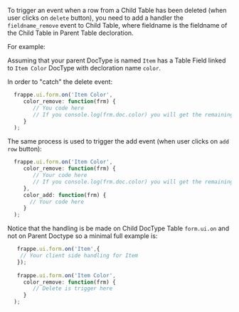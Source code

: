 
To trigger an event when a row from a Child Table has been deleted (when user clicks on `delete` button), you need to add a handler the `fieldname_remove` event to Child Table, where fieldname is the fieldname of the Child Table in Parent Table decloration. 

For example: 

Assuming that your parent DocType is named `Item` has a Table Field linked to `Item Color` DocType with decloration name `color`. 

In order to "catch" the delete event:

```javascript
  frappe.ui.form.on('Item Color', 
     color_remove: function(frm) {
        // You code here 
        // If you console.log(frm.doc.color) you will get the remaining color list
     }
  );
```

The same process is used to trigger the add event (when user clicks on `add row` button):
```javascript
  frappe.ui.form.on('Item Color', 
     color_remove: function(frm) {
        // Your code here 
        // If you console.log(frm.doc.color) you will get the remaining color list
     },
     color_add: function(frm) {
       // Your code here
     }
  );
```

Notice that the handling is be made on Child DocType Table `form.ui.on` and not on Parent Doctype so a minimal full example is: 


```javascript 
   frappe.ui.form.on('Item',{
   	// Your client side handling for Item 
   });
   
   frappe.ui.form.on('Item Color', 
     color_remove: function(frm) {
        // Delete is trigger here
     }
  );
```
